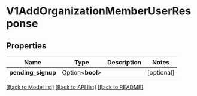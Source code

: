 # V1AddOrganizationMemberUserResponse

## Properties

Name | Type | Description | Notes
------------ | ------------- | ------------- | -------------
**pending_signup** | Option<**bool**> |  | [optional]

[[Back to Model list]](../README.md#documentation-for-models) [[Back to API list]](../README.md#documentation-for-api-endpoints) [[Back to README]](../README.md)


